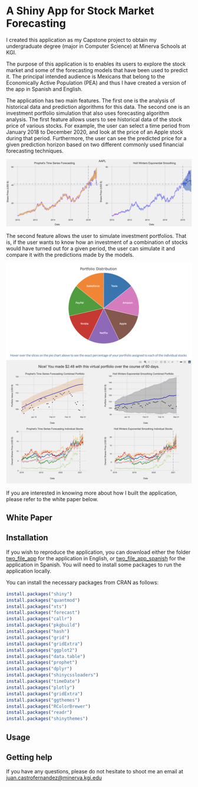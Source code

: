 # A Shiny App for Stock Market Forecasting

I created this application as my Capstone project to obtain my undergraduate degree (major in Computer Science) at Minerva Schools at KGI.

The purpose of this application is to enables its users to explore the stock market and some of the forecasting models that have been used to predict it. The principal intended audience is Mexicans that belong to the Economically Active Population (PEA) and thus I have created a version of the app in Spanish and English. 

The application has two main features. The first one is the analysis of historical data and prediction algorithms for this data. The second one is an investment portfolio simulation that also uses forecasting algorithm analysis. The first feature allows users to see historical data of the stock price of various stocks. For example, the user can select a time period from January 2018 to December 2020, and look at the price of an Apple stock during that period. Furthermore, the user can see the predicted price for a given prediction horizon based on two different commonly used financial forecasting techniques. 

<img src='two_file_app/www/how_to1.png'/>

The second feature allows the user to simulate investment portfolios. That is, if the user wants to know how an investment of a combination of stocks would have turned out for a given period, the user can simulate it and compare it with the predictions made by the models. 

<img src='two_file_app/www/how_to2.png'/>
<img src='two_file_app/www/how_to3.png'/>

If you are interested in knowing more about how I built the application, please refer to the white paper below.

## White Paper


## Installation

If you wish to reproduce the application, you can download either the folder [two_file_app](https://github.com/jccf12/Capstone/tree/master/two_file_app) for the application in English, or [two_file_app_spanish](https://github.com/jccf12/Capstone/tree/master/two_file_app_spanish) for the application in Spanish. You will need to install some packages to run the application locally.

You can install the necessary packages from CRAN as follows:

```r
install.packages("shiny")
install.packages("quantmod")
install.packages("xts")
install.packages("forecast")
install.packages("callr")
install.packages("pkgbuild")
install.packages("hash")
install.packages("grid")
install.packages("gridExtra")
install.packages("ggplot2")
install.packages("data.table")
install.packages("prophet")
install.packages("dplyr")
install.packages("shinycssloaders")
install.packages("timeDate")
install.packages("plotly")
install.packages("gridExtra")
install.packages("ggthemes")
install.packages("RColorBrewer")
install.packages("readr")
install.packages("shinythemes")
```

## Usage

## Getting help

If you have any questions, please do not hesitate to shoot me an email at juan.castrofernandez@minerva.kgi.edu 

